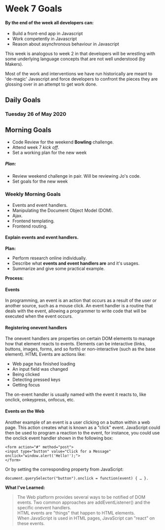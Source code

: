 # Week 7 Goals

#### By the end of the week all developers can:

- Build a front-end app in Javascript
- Work competently in Javascript
- Reason about asynchronous behaviour in Javascript

This week is analogous to week 2 in that developers will be wrestling with some underlying language concepts that are not well understood (by Makers).

Most of the work and interventions we have run historically are meant to 'de-magic' Javascript and force developers to confront the pieces they are glossing over in an attempt to get work done.

## Daily Goals
### Tuesday 26 of May 2020

## Morning Goals

- Code Review for the weekend **Bowling** challenge.
- Attend week 7 *kick off*.
- Set a working plan for the new week

##### Plan:

- Review weekend challenge in pair. Will be reviewing Jo's code.
- Set goals for the new week

### Weekly Morning Goals

- Events and event handlers.
- Manipulating the Document Object Model (DOM).
- Ajax.
- Frontend templating.
- Frontend routing.

#### Explain events and event handlers.

**Plan:**

- Perform research online individually.  
- Describe what **events and event handlers are** and it's usages.
- Summarize and give some practical example.

**Process:**

#### Events

In programming, an event is an action that occurs as a result of the user or another source, such as a mouse click. An event handler is a routine that deals with the event, allowing a programmer to write code that will be executed when the event occurs.

#### Registering onevent handlers

The onevent handlers are properties on certain DOM elements to manage how that element reacts to events. Elements can be interactive (links, buttons, images, forms, and so forth) or non-interactive (such as the base <body> element). HTML Events are actions like:

- Web page has finished loading
- An input field was changed
- Being clicked
- Detecting pressed keys
- Getting focus

The on-event handler is usually named with the event it reacts to, like onclick, onkeypress, onfocus, etc.

#### Events on the Web

Another example of an event is a user clicking on a button within a web page. This action creates what is known as a "click" event. JavaScript could then be used to program a reaction to the event, for instance, you could use the onclick event handler shown in the following box:
```
<form action="#" method="post">
<input type="button" value="Click for a Message" onclick="window.alert('Hello!');">
</form>
```
Or by setting the corresponding property from JavaScript:
```
document.querySelector("button").onclick = function(event) { … }.
```

**What I've Learned:**

> The Web platform provides several ways to be notified of DOM events. Two common approaches are addEventListener() and the specific onevent handlers.  
> HTML events are "things" that happen to HTML elements.  
> When JavaScript is used in HTML pages, JavaScript can "react" on these events.
